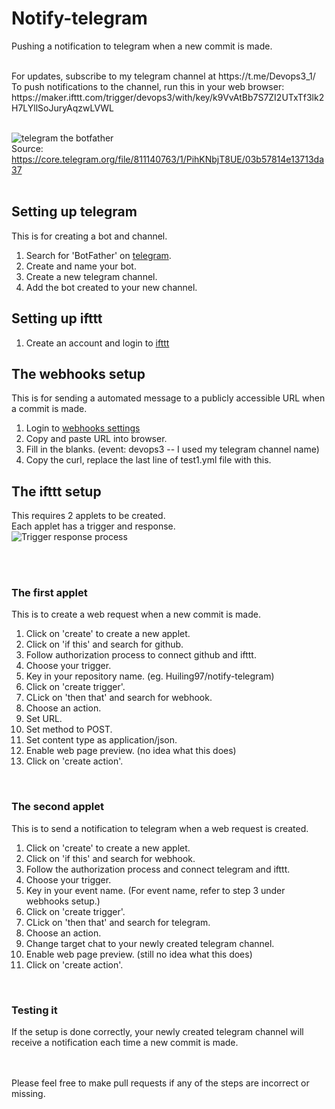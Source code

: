 # Notify-telegram
Pushing a notification to telegram when a new commit is made.

<br/>
For updates, subscribe to my telegram channel at https://t.me/Devops3_1/
<br/>
To push notifications to the channel, run this in your web browser: https://maker.ifttt.com/trigger/devops3/with/key/k9VvAtBb7S7ZI2UTxTf3lk2H7LYllSoJuryAqzwLVWL

<br/>
<br/>

![telegram the botfather](https://user-images.githubusercontent.com/71744836/94844191-744c8a00-0450-11eb-9d30-d476724bc6c0.jpg) <br/>
Source: https://core.telegram.org/file/811140763/1/PihKNbjT8UE/03b57814e13713da37
<br/>
<br/>

## Setting up telegram
This is for creating a bot and channel.
1. Search for 'BotFather' on [telegram](https://telegram.org/).
2. Create and name your bot.
3. Create a new telegram channel.
4. Add the bot created to your new channel.

## Setting up ifttt
1. Create an account and login to [ifttt](https://ifttt.com)

## The webhooks setup
This is for sending a automated message to a publicly accessible URL when a commit is made.
1. Login to [webhooks settings](https://ifttt.com/maker_webhooks/settings)
2. Copy and paste URL into browser.
3. Fill in the blanks. (event: devops3 -- I used my telegram channel name)
4. Copy the curl, replace the last line of test1.yml file with this. 

## The ifttt setup <br/>
This requires 2 applets to be created. <br/>
Each applet has a trigger and response. <br/>
![Trigger   response process](https://user-images.githubusercontent.com/71744836/94854890-36576200-0460-11eb-94d8-c8ecb3158be1.png)

<br/>
<br/>

### The first applet <br/>
This is to create a web request when a new commit is made.

1. Click on 'create' to create a new applet.
2. Click on 'if this' and search for github. 
3. Follow authorization process to connect github and ifttt.
4. Choose your trigger.
5. Key in your repository name. (eg. Huiling97/notify-telegram)
6. Click on 'create trigger'.
7. CLick on 'then that' and search for webhook.
8. Choose an action.
9. Set URL.
10. Set method to POST.
11. Set content type as application/json.
12. Enable web page preview. (no idea what this does)
13. Click on 'create action'.

<br/>

### The second applet <br/>
This is to send a notification to telegram when a web request is created.

1. Click on 'create' to create a new applet.
2. Click on 'if this' and search for webhook. 
3. Follow the authorization process and connect telegram and ifttt.
4. Choose your trigger.
5. Key in your event name. (For event name, refer to step 3 under webhooks setup.)
6. Click on 'create trigger'.
7. CLick on 'then that' and search for telegram.
8. Choose an action.
9. Change target chat to your newly created telegram channel.
10. Enable web page preview. (still no idea what this does)
11. Click on 'create action'.

<br/>

### Testing it
If the setup is done correctly, your newly created telegram channel will receive a notification each time a new commit is made.

<br/>
<br/>
Please feel free to make pull requests if any of the steps are incorrect or missing.
